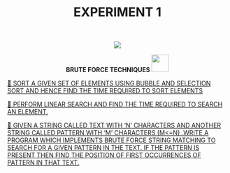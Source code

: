 <h1 align="center">EXPERIMENT 1</h1>
<!-- PROJECT LOGO -->
<br />
<p align="center">
  <a href="https://github.com/DHANOLA/CLASS-NOTIX/edit/root/SEMESTER%203/DESIGN%20AND%20ANALYSIS%20OF%20ALGORITHMS%20LAB/EXPERIMENT%201">
    <img src="https://media.giphy.com/media/xLiuPwRKGGTUACgVX0/giphy.gif" >
  </a>

  

  <p align="center">
  <b> BRUTE FORCE TECHNIQUES <img src="https://media.giphy.com/media/wH4rY2nPnEnp6/giphy.gif" width="40" height="40" /></b>
    <br />
   
  </p>
</p>



   <a href="https://github.com/DHANOLA/CLASS-NOTIX/blob/root/SEMESTER%203/DESIGN%20AND%20ANALYSIS%20OF%20ALGORITHMS%20LAB/EXPERIMENT%201/QUESTION 1.cpp" style="color: ">💍 SORT A GIVEN SET OF ELEMENTS USING BUBBLE AND SELECTION SORT AND HENCE FIND THE TIME REQUIRED TO SORT ELEMENTS </a><br />
  

<a href="https://github.com/DHANOLA/CLASS-NOTIX/blob/root/SEMESTER%203/DESIGN%20AND%20ANALYSIS%20OF%20ALGORITHMS%20LAB/EXPERIMENT%201/QUESTION 2.cpp" style="color: ">💍 PERFORM LINEAR SEARCH AND FIND THE TIME REQUIRED TO SEARCH AN ELEMENT. </a><br /> 

<a href="https://github.com/DHANOLA/CLASS-NOTIX/blob/root/SEMESTER%203/DESIGN%20AND%20ANALYSIS%20OF%20ALGORITHMS%20LAB/EXPERIMENT%201/QUESTION 3.cpp" style="color: ">💍 GIVEN A STRING CALLED TEXT WITH ‘N’ CHARACTERS AND ANOTHER STRING CALLED PATTERN WITH ‘M’ CHARACTERS (M<=N) .WRITE A PROGRAM WHICH IMPLEMENTS BRUTE FORCE STRING MATCHING TO SEARCH FOR A GIVEN PATTERN IN THE TEXT. IF THE PATTERN IS PRESENT THEN FIND THE POSITION OF FIRST OCCURRENCES OF PATTERN IN THAT TEXT.</a><br />

 
 
 
 
 
 
 
